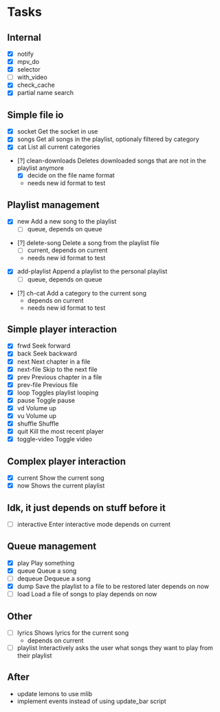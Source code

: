 
# Tasks

## Internal

 - [x] notify
 - [x] mpv_do
 - [x] selector
 - [ ] with_video
 - [x] check_cache
 - [x] partial name search

## Simple file io

 - [x] socket             Get the socket in use
 - [x] songs              Get all songs in the playlist, optionaly filtered by category
 - [x] cat                List all current categories
 - [?] clean-downloads    Deletes downloaded songs that are not in the playlist anymore
     - [x] decide on the file name format
     - needs new id format to test

## Playlist management

 - [x] new                Add a new song to the playlist
     - [ ] queue, depends on queue
 - [?] delete-song        Delete a song from the playlist file
     - [ ] current, depends on current
     - needs new id format to test
 - [x] add-playlist       Append a playlist to the personal playlist
     - [ ] queue, depends on queue
 - [?] ch-cat             Add a category to the current song
     - depends on current
     - needs new id format to test

## Simple player interaction

 - [x] frwd               Seek forward
 - [x] back               Seek backward
 - [x] next               Next chapter in a file
 - [x] next-file          Skip to the next file
 - [x] prev               Previous chapter in a file
 - [x] prev-file          Previous file
 - [x] loop               Toggles playlist looping
 - [x] pause              Toggle pause
 - [x] vd                 Volume up
 - [x] vu                 Volume up
 - [x] shuffle            Shuffle
 - [x] quit               Kill the most recent player
 - [x] toggle-video       Toggle video

## Complex player interaction

 - [x] current            Show the current song
 - [x] now                Shows the current playlist

## Idk, it just depends on stuff before it

 - [ ] interactive        Enter interactive mode
     depends on current

## Queue management
 - [x] play               Play something
 - [x] queue              Queue a song
 - [ ] dequeue            Dequeue a song
 - [x] dump               Save the playlist to a file to be restored later
     depends on now
 - [ ] load               Load a file of songs to play
     depends on now

## Other

 - [ ] lyrics             Shows lyrics for the current song
     - depends on current
 - [ ] playlist           Interactively asks the user what songs they want to play from their playlist

## After

- update lemons to use mlib
- implement events instead of using update_bar script

